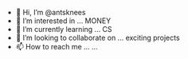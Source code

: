 - 👋 Hi, I’m @antsknees
- 👀 I’m interested in ... MONEY
- 🌱 I’m currently learning ... CS
- 💞️ I’m looking to collaborate on ... exciting projects
- 📫 How to reach me ... ...

<!---
antsknees/antsknees is a ✨ special ✨ repository because its `README.md` (this file) appears on your GitHub profile.
You can click the Preview link to take a look at your changes.
--->
